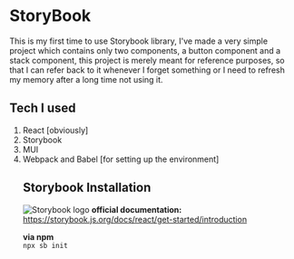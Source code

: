 # StoryBook

This is my first time to use Storybook library, I've made a very simple project which contains only two components, a button component and a stack component, this project is merely meant for reference purposes, so that I can refer back to it whenever I forget something or I need to refresh my memory after a long time not using it.

## Tech I used

<ol>
	<li>React [obviously]</li>
	<li>Storybook</li>
	<li>MUI</li>
	<li>Webpack and Babel [for setting up the environment]</li>
</old>

## Storybook Installation

![Storybook logo](https://nx.dev/documentation/shared/storybook-logo.png)
<b>official documentation:</b> https://storybook.js.org/docs/react/get-started/introduction

<b>via npm</b><br />
<code>npx sb init</code>

